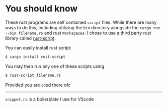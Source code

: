 # You should know

These rust programs are self contained `script` files. While there are many ways to do this, including utilizing the `bin` directory alongside the `cargo run --bin filename.rs` and rust `Workspaces`. I chose to use a third party rust library called [rust-script](https://rust-script.org/).

You can easily install rust script:

```PowerShell
$ cargo install rust-script
```

You may then run any one of these scripts using

```PowerShell
$ rust-script filename.rs
```

Provided you are `cd`ed there ofc

---

`snippet.rs` is a boilerplate I use for VScode